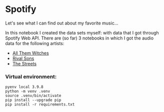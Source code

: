 # Spotify

Let's see what I can find out about my favorite music...

In this notebook I created the data sets myself: with data that I got through Spotify Web API. There are (so far) 3 notebooks in which I got the audio data for the following artists:
- [All Them Witches](Get_data_All_Them_Witches.ipynb)
- [Rival Sons](Get_data_Rival%20Sons.ipynb)
- [The Streets](Get_data_The_Streets.ipynb)


### Virtual environment:

```
pyenv local 3.9.8
python -m venv .venv
source .venv/bin/activate
pip install --upgrade pip
pip install -r requirements.txt
```
